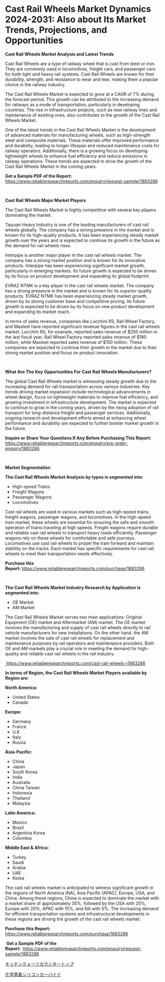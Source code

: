 <p><h1>Cast Rail Wheels Market Dynamics 2024-2031: Also about Its Market Trends, Projections, and Opportunities</h1></p><p><strong>Cast Rail Wheels Market Analysis and Latest Trends</strong></p>
<p><p>Cast Rail Wheels are a type of railway wheel that is cast from steel or iron. They are commonly used in locomotives, freight cars, and passenger cars for both light and heavy rail systems. Cast Rail Wheels are known for their durability, strength, and resistance to wear and tear, making them a popular choice in the railway industry.</p><p>The Cast Rail Wheels Market is expected to grow at a CAGR of 7% during the forecast period. This growth can be attributed to the increasing demand for railways as a mode of transportation, particularly in developing countries. The rise in infrastructure projects, such as new railway lines and maintenance of existing ones, also contributes to the growth of the Cast Rail Wheels Market.</p><p>One of the latest trends in the Cast Rail Wheels Market is the development of advanced materials for manufacturing wheels, such as high-strength steel and composite materials. These materials offer improved performance and durability, leading to longer lifespan and reduced maintenance costs for railway operators. Additionally, there is a growing focus on developing lightweight wheels to enhance fuel efficiency and reduce emissions in railway operations. These trends are expected to drive the growth of the Cast Rail Wheels Market in the coming years.</p></p>
<p><strong>Get a Sample PDF of the Report:&nbsp;</strong> <a href="https://www.reliableresearchreports.com/enquiry/request-sample/1883286">https://www.reliableresearchreports.com/enquiry/request-sample/1883286</a></p>
<p>&nbsp;</p>
<p><strong>Cast Rail Wheels Major Market Players</strong></p>
<p><p>The Cast Rail Wheels Market is highly competitive with several key players dominating the market. </p><p>Taiyuan Heavy Industry is one of the leading manufacturers of cast rail wheels globally. The company has a strong presence in the market and is known for its high-quality products. It has been experiencing steady market growth over the years and is expected to continue its growth in the future as the demand for rail wheels rises.</p><p>Interpipe is another major player in the cast rail wheels market. The company has a strong market position and is known for its innovative products. Interpipe has been experiencing significant market growth, particularly in emerging markets. Its future growth is expected to be driven by its focus on product development and expanding its global footprint.</p><p>EVRAZ NTMK is a key player in the cast rail wheels market. The company has a strong presence in the market and is known for its superior quality products. EVRAZ NTMK has been experiencing steady market growth, driven by its strong customer base and competitive pricing. Its future growth is expected to be driven by its focus on new product development and expanding its market reach.</p><p>In terms of sales revenue, companies like Lucchini RS, Rail Wheel Factory, and Masteel have reported significant revenue figures in the cast rail wheels market. Lucchini RS, for example, reported sales revenue of $250 million in the last fiscal year. Rail Wheel Factory reported sales revenue of $180 million, while Masteel reported sales revenue of $150 million. These companies are expected to continue their growth in the market due to their strong market position and focus on product innovation.</p></p>
<p>&nbsp;</p>
<p><strong>What Are The Key Opportunities For Cast Rail Wheels Manufacturers?</strong></p>
<p><p>The global Cast Rail Wheels market is witnessing steady growth due to the increasing demand for rail transportation across various industries. Key trends driving market expansion include technological advancements in wheel design, focus on lightweight materials to improve fuel efficiency, and growing investment in infrastructure development. The market is expected to continue to grow in the coming years, driven by the rising adoption of rail transport for long-distance freight and passenger services. Additionally, ongoing research and development efforts aimed at enhancing wheel performance and durability are expected to further bolster market growth in the future.</p></p>
<p><strong>Inquire or Share Your Questions If Any Before Purchasing This Report:</strong> <a href="https://www.reliableresearchreports.com/enquiry/pre-order-enquiry/1883286">https://www.reliableresearchreports.com/enquiry/pre-order-enquiry/1883286</a></p>
<p>&nbsp;</p>
<p><strong>Market Segmentation</strong></p>
<p><strong>The Cast Rail Wheels Market Analysis by types is segmented into:</strong></p>
<p><ul><li>High-speed Trains</li><li>Freight Wagons</li><li>Passenger Wagons</li><li>Locomotives</li></ul></p>
<p><p>Cast rail wheels are used in various markets such as high-speed trains, freight wagons, passenger wagons, and locomotives. In the high-speed train market, these wheels are essential for ensuring the safe and smooth operation of trains traveling at high speeds. Freight wagons require durable and reliable cast rail wheels to transport heavy loads efficiently. Passenger wagons rely on these wheels for comfortable and safe journeys. Locomotives use cast rail wheels to propel the train forward and maintain stability on the tracks. Each market has specific requirements for cast rail wheels to meet their transportation needs effectively.</p></p>
<p><strong>Purchase this Report:&nbsp;</strong><a href="https://www.reliableresearchreports.com/purchase/1883286">https://www.reliableresearchreports.com/purchase/1883286</a></p>
<p>&nbsp;</p>
<p><strong>The Cast Rail Wheels Market Industry Research by Application is segmented into:</strong></p>
<p><ul><li>OE Market</li><li>AM Market</li></ul></p>
<p><p>The Cast Rail Wheels Market serves two main applications: Original Equipment (OE) market and Aftermarket (AM) market. The OE market involves the manufacturing and supply of cast rail wheels directly to rail vehicle manufacturers for new installations. On the other hand, the AM market involves the sale of cast rail wheels for replacement and maintenance purposes by rail operators and maintenance providers. Both OE and AM markets play a crucial role in meeting the demand for high-quality and reliable cast rail wheels in the rail industry.</p></p>
<p><a href="https://www.reliableresearchreports.com/cast-rail-wheels-r1883286">&nbsp;https://www.reliableresearchreports.com/cast-rail-wheels-r1883286</a></p>
<p><strong>In terms of Region, the Cast Rail Wheels Market Players available by Region are:</strong></p>
<p>
    <p> <strong> North America: </strong>
        <ul>
            <li>United States</li>
            <li>Canada</li>
        </ul>
        </p> 
    <p> <strong> Europe: </strong>
        <ul>
            <li>Germany</li>
            <li>France</li>
            <li>U.K.</li>
            <li>Italy</li>
            <li>Russia</li>
        </ul>
        </p> 
    <p> <strong> Asia-Pacific: </strong>
        <ul>
            <li>China</li>
            <li>Japan</li>
            <li>South Korea</li>
            <li>India</li>
            <li>Australia</li>
            <li>China Taiwan</li>
            <li>Indonesia</li>
            <li>Thailand</li>
            <li>Malaysia</li>
        </ul>
        </p> 
    <p> <strong> Latin America: </strong>
        <ul>
            <li>Mexico</li>
            <li>Brazil</li>
            <li>Argentina Korea</li>
            <li>Colombia</li>
        </ul>
        </p> 
    <p> <strong> Middle East & Africa: </strong>
        <ul>
            <li>Turkey</li>
            <li>Saudi</li>
            <li>Arabia</li>
            <li>UAE</li>
            <li>Korea</li>
        </ul>
    </p>
    </p>
<p><p>The cast rail wheels market is anticipated to witness significant growth in the regions of North America (NA), Asia Pacific (APAC), Europe, USA, and China. Among these regions, China is expected to dominate the market with a market share of approximately 35%, followed by the USA with 25%, Europe with 20%, APAC with 15%, and NA with 5%. The increasing demand for efficient transportation systems and infrastructural developments in these regions are driving the growth of the cast rail wheels market.</p></p>
<p><strong>Purchase this Report: </strong><a href="https://www.reliableresearchreports.com/purchase/1883286">https://www.reliableresearchreports.com/purchase/1883286</a></p>
<p>&nbsp;<strong>Get a Sample PDF of the Report:&nbsp;&nbsp;</strong><a href="https://www.reliableresearchreports.com/enquiry/request-sample/1883286">https://www.reliableresearchreports.com/enquiry/request-sample/1883286</a></p>
<p><strong></strong></p>
<p><p><a href="https://github.com/tubbs463/Market-Research-Report-List-1/blob/main/953932244506.md">キッチンクォーツカウンタートップ</a></p><p><a href="https://github.com/decker5351/Market-Research-Report-List-1/blob/main/623599144505.md">化学蒸着シリコンカーバイド</a></p></p>